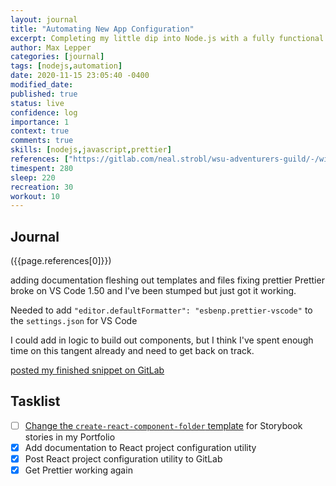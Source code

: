 ```yaml
---
layout: journal
title: "Automating New App Configuration"
excerpt: Completing my little dip into Node.js with a fully functional and expandable React configuration script.
author: Max Lepper
categories: [journal]
tags: [nodejs,automation]
date: 2020-11-15 23:05:40 -0400
modified_date:
published: true
status: live
confidence: log
importance: 1
context: true
comments: true
skills: [nodejs,javascript,prettier]
references: ["https://gitlab.com/neal.strobl/wsu-adventurers-guild/-/wikis/Home/Technical/Code%20Style%20Guide#jsdoc","https://gitlab.com/-/snippets/2039799"]
timespent: 280
sleep: 220
recreation: 30
workout: 10
---
```


## Journal

({{page.references[0]}})

adding documentation
fleshing out templates and files
fixing prettier
Prettier broke on VS Code 1.50 and I've been stumped but just got it working.

Needed to add `"editor.defaultFormatter": "esbenp.prettier-vscode"` to the `settings.json` for VS Code

I could add in logic to build out components, but I think I've spent enough time on this tangent already and need to get back on track.

[posted my finished snippet on GitLab]({{page.references[1]}})

## Tasklist

- [ ] [Change the `create-react-component-folder` template](https://github.com/snaerth/create-react-component-folder#publishing-templates) for Storybook stories in my Portfolio
- [x] Add documentation to React project configuration utility
- [x] Post React project configuration utility to GitLab
- [x] Get Prettier working again